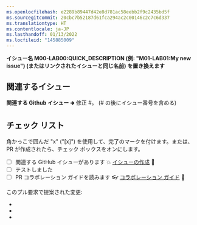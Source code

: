 ```yaml
---
ms.openlocfilehash: e2289b89447d42e8d781ac58eebb2f9c2435bd5f
ms.sourcegitcommit: 20cbc7b52187d61fca294ac2c00146c2c7c6d337
ms.translationtype: HT
ms.contentlocale: ja-JP
ms.lasthandoff: 01/13/2022
ms.locfileid: "145885009"
---
```

**イシュー名 M00-LAB00:QUICK_DESCRIPTION (例: "M01-LAB01:My new issue") (またはリンクされたイシューと同じ名前) を置き換えます**

## <a name="related-issue"></a>関連するイシュー

**関連する Github イシュー** 🢂 修正 #。 (# の後にイシュー番号を含める)

## <a name="checklist"></a>チェック リスト 
角かっこで囲んだ "x" ("[x]") を使用して、完了のマークを付けます。または、PR が作成されたら、チェック ボックスをオンにします。
- [ ] 関連する GitHub イシューがあります 💥 [イシューの作成](https://github.com/MicrosoftLearning/AZ400-DesigningandImplementingMicrosoftDevOpsSolutions/blob/master/.github/CONTRIBUTING.md#reporting-issues) 📝
- [ ] テストしました
- [ ] PR コラボレーション ガイドを読みます 👓 [コラボレーション ガイド](https://github.com/MicrosoftLearning/AZ400-DesigningandImplementingMicrosoftDevOpsSolutions/blob/master/.github/CONTRIBUTING.md#pull-requests) 📝

このプル要求で提案された変更:

-
-
-
